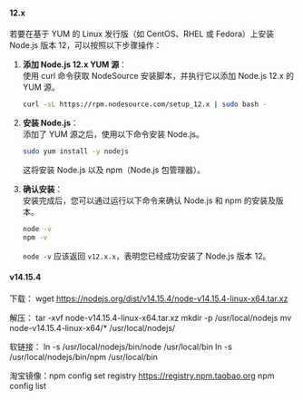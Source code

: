 


#### 12.x
若要在基于 YUM 的 Linux 发行版（如 CentOS、RHEL 或 Fedora）上安装 Node.js 版本 12，可以按照以下步骤操作：  
   
1. **添加 Node.js 12.x YUM 源**：  
   使用 curl 命令获取 NodeSource 安装脚本，并执行它以添加 Node.js 12.x 的 YUM 源。  
  
   ```sh  
   curl -sL https://rpm.nodesource.com/setup_12.x | sudo bash -  
   ```  
   
2. **安装 Node.js**：  
   添加了 YUM 源之后，使用以下命令安装 Node.js。  
  
   ```sh  
   sudo yum install -y nodejs  
   ```  
  
   这将安装 Node.js 以及 npm（Node.js 包管理器）。  
   
3. **确认安装**：  
   安装完成后，您可以通过运行以下命令来确认 Node.js 和 npm 的安装及版本。  
  
   ```sh  
   node -v  
   npm -v  
   ```  
  
   `node -v` 应该返回 `v12.x.x`，表明您已经成功安装了 Node.js 版本 12。  
   


####   v14.15.4
下载：
wget https://nodejs.org/dist/v14.15.4/node-v14.15.4-linux-x64.tar.xz

解压：
tar -xvf node-v14.15.4-linux-x64.tar.xz
mkdir -p /usr/local/nodejs
mv node-v14.15.4-linux-x64/* /usr/local/nodejs/

软链接：
ln -s /usr/local/nodejs/bin/node /usr/local/bin
ln -s /usr/local/nodejs/bin/npm /usr/local/bin

淘宝镜像：npm config set registry https://registry.npm.taobao.org
npm config list

